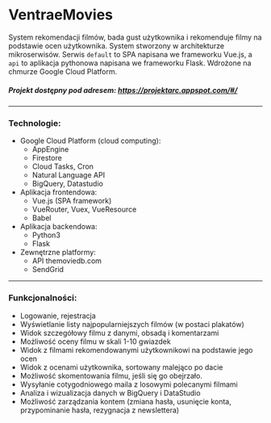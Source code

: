 # VentraeMovies

System rekomendacji filmów, bada gust użytkownika i rekomenduje filmy na podstawie ocen użytkownika. System stworzony w architekturze mikroserwisów. Serwis `default` to SPA napisana we frameworku Vue.js, a `api` to aplikacja pythonowa napisana we frameworku Flask. Wdrożone na chmurze Google Cloud Platform.

##### Projekt dostępny pod adresem: https://projektarc.appspot.com/#/

---

### Technologie:
* Google Cloud Platform (cloud computing):
    - AppEngine
    - Firestore
    - Cloud Tasks, Cron
    - Natural Language API
    - BigQuery, Datastudio
* Aplikacja frontendowa:
    - Vue.js (SPA framework)
    - VueRouter, Vuex, VueResource
    - Babel
* Aplikacja backendowa:
    - Python3
    - Flask
* Zewnętrzne platformy:
    - API themoviedb.com
    - SendGrid
    
---

### Funkcjonalności:
* Logowanie, rejestracja
* Wyświetlanie listy najpopularniejszych filmów (w postaci plakatów)
* Widok szczegółowy filmu z danymi, obsadą i komentarzami
* Możliwość oceny filmu w skali 1-10 gwiazdek
* Widok z filmami rekomendowanymi użytkownikowi na podstawie jego ocen
* Widok z ocenami użytkownika, sortowany malejąco po dacie
* Możliwość skomentowania filmu, jeśli się go obejrzało.
* Wysyłanie cotygodniowego maila z losowymi polecanymi filmami
* Analiza i wizualizacja danych w BigQuery i DataStudio
* Możliwość zarządzania kontem (zmiana hasła, usunięcie konta, przypominanie hasła, rezygnacja z newslettera)

